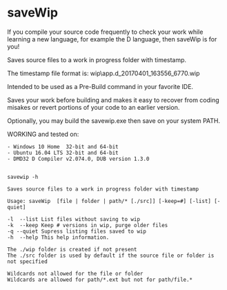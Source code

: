 # saveWip

If you compile your source code frequently to check your work while learning a new language, for example the D language, then saveWip is for you!

Saves source files to a work in progress folder with timestamp.

The timestamp file format is: wip\app.d_20170401_163556_6770.wip

Intended to be used as a Pre-Build command in your favorite IDE.

Saves your work before building and makes it easy to recover from coding misakes or revert portions of your code to an earlier version.

Optionally, you may build the savewip.exe then save on your system PATH.

WORKING and tested on:

	- Windows 10 Home  32-bit and 64-bit
	- Ubuntu 16.04 LTS 32-bit and 64-bit
	- DMD32 D Compiler v2.074.0, DUB version 1.3.0

```

savewip -h

Saves source files to a work in progress folder with timestamp

Usage: saveWip  [file | folder | path/* [./src]] [-keep=#] [-list] [-quiet]

-l  --list List files without saving to wip
-k  --keep Keep # versions in wip, purge older files
-q --quiet Supress listing files saved to wip
-h  --help This help information.

The ./wip folder is created if not present
The ./src folder is used by default if the source file or folder is not specified

Wildcards not allowed for the file or folder
Wildcards are allowed for path/*.ext but not for path/file.*

```
